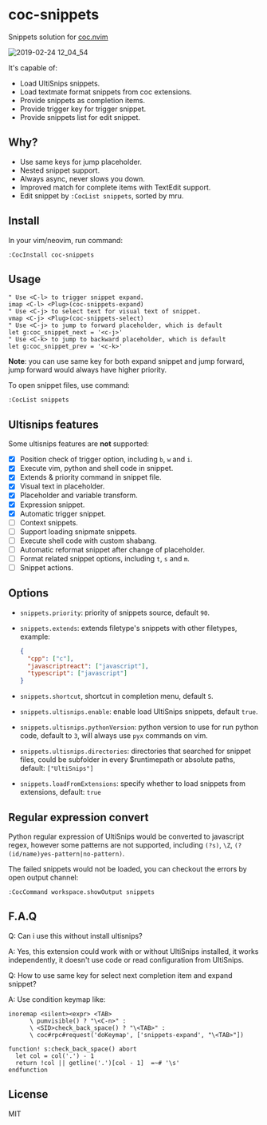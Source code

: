 # coc-snippets

Snippets solution for [coc.nvim](https://github.com/neoclide/coc.nvim)

![2019-02-24 12_04_54](https://user-images.githubusercontent.com/251450/53295003-8570f600-382c-11e9-9e3b-5d4ce2689661.gif)

It's capable of:

- Load UltiSnips snippets.
- Load textmate format snippets from coc extensions.
- Provide snippets as completion items.
- Provide trigger key for trigger snippet.
- Provide snippets list for edit snippet.

## Why?

- Use same keys for jump placeholder.
- Nested snippet support.
- Always async, never slows you down.
- Improved match for complete items with TextEdit support.
- Edit snippet by `:CocList snippets`, sorted by mru.

## Install

In your vim/neovim, run command:

```
:CocInstall coc-snippets
```

## Usage

```vim
" Use <C-l> to trigger snippet expand.
imap <C-l> <Plug>(coc-snippets-expand)
" Use <C-j> to select text for visual text of snippet.
vmap <C-j> <Plug>(coc-snippets-select)
" Use <C-j> to jump to forward placeholder, which is default
let g:coc_snippet_next = '<c-j>'
" Use <C-k> to jump to backward placeholder, which is default
let g:coc_snippet_prev = '<c-k>'
```

**Note**: you can use same key for both expand snippet and jump forward, jump
forward would always have higher priority.

To open snippet files, use command:

```vim
:CocList snippets
```

## Ultisnips features

Some ultisnips features are **not** supported:

- [x] Position check of trigger option, including `b`, `w` and `i`.
- [x] Execute vim, python and shell code in snippet.
- [x] Extends & priority command in snippet file.
- [x] Visual text in placeholder.
- [x] Placeholder and variable transform.
- [x] Expression snippet.
- [x] Automatic trigger snippet.
- [ ] Context snippets.
- [ ] Support loading snipmate snippets.
- [ ] Execute shell code with custom shabang.
- [ ] Automatic reformat snippet after change of placeholder.
- [ ] Format related snippet options, including `t`, `s` and `m`.
- [ ] Snippet actions.

## Options

- `snippets.priority`: priority of snippets source, default `90`.
- `snippets.extends`: extends filetype's snippets with other filetypes, example:

  ```json
  {
    "cpp": ["c"],
    "javascriptreact": ["javascript"],
    "typescript": ["javascript"]
  }
  ```

- `snippets.shortcut`, shortcut in completion menu, default `S`.
- `snippets.ultisnips.enable`: enable load UltiSnips snippets, default `true`.
- `snippets.ultisnips.pythonVersion`: python version to use for run python code,
  default to `3`, will always use `pyx` commands on vim.
- `snippets.ultisnips.directories`: directories that searched for snippet files,
  could be subfolder in every \$runtimepath or absolute paths, default:
  `["UltiSnips"]`
- `snippets.loadFromExtensions`: specify whether to load snippets from
  extensions, default: `true`

## Regular expression convert

Python regular expression of UltiSnips would be converted to javascript regex, however some
patterns are not supported, including `(?s)`, `\Z`, `(?(id/name)yes-pattern|no-pattern)`.

The failed snippets would not be loaded, you can checkout the errors by open
output channel:

    :CocCommand workspace.showOutput snippets

## F.A.Q

Q: Can i use this without install ultisnips?

A: Yes, this extension could work with or without UltiSnips installed, it works independently,
it doesn't use code or read configuration from UltiSnips.

Q: How to use same key for select next completion item and expand snippet?

A: Use condition keymap like:

```vim
inoremap <silent><expr> <TAB>
      \ pumvisible() ? "\<C-n>" :
      \ <SID>check_back_space() ? "\<TAB>" :
      \ coc#rpc#request('doKeymap', ['snippets-expand', "\<TAB>"])

function! s:check_back_space() abort
  let col = col('.') - 1
  return !col || getline('.')[col - 1]  =~# '\s'
endfunction
```

## License

MIT
